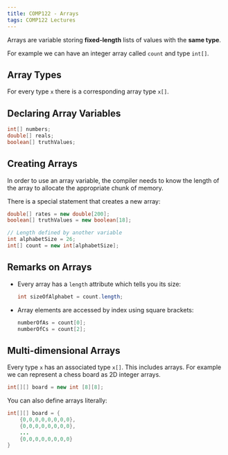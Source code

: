 ```yaml
---
title: COMP122 - Arrays
tags: COMP122 Lectures
---
```


Arrays are variable storing **fixed-length** lists of values with the **same type**.

For example we can have an integer array called `count` and type `int[]`.

## Array Types
For every type `x` there is a corresponding array type `x[]`.

## Declaring Array Variables

```java
int[] numbers;
double[] reals;
boolean[] truthValues;
```

## Creating Arrays
In order to use an array variable, the compiler needs to know the length of the array to allocate the appropriate chunk of memory. 

There is a special statement that creates a new array:

```java
double[] rates = new double[200];
boolean[] truthValues = new boolean[18];

// Length defined by another variable
int alphabetSize = 26;
int[] count = new int[alphabetSize];
```

## Remarks on Arrays

* Every array has a `length` attribute which tells you its size:

	```java
	int sizeOfAlphabet = count.length;
	```
* Array elements are accessed by index using square brackets:
	
	```java
	numberOfAs = count[0];
	numberOfCs = count[2];
	```

## Multi-dimensional Arrays
Every  type `x` has an associated type `x[]`. This includes arrays. For example we can represent a chess board as 2D integer arrays.

```java
int[][] board = new int [8][8];
```

You can also define arrays literally:

```java
int[][] board = {
	{0,0,0,0,0,0,0,0},
	{0,0,0,0,0,0,0,0},
	...
	{0,0,0,0,0,0,0,0}
}
```